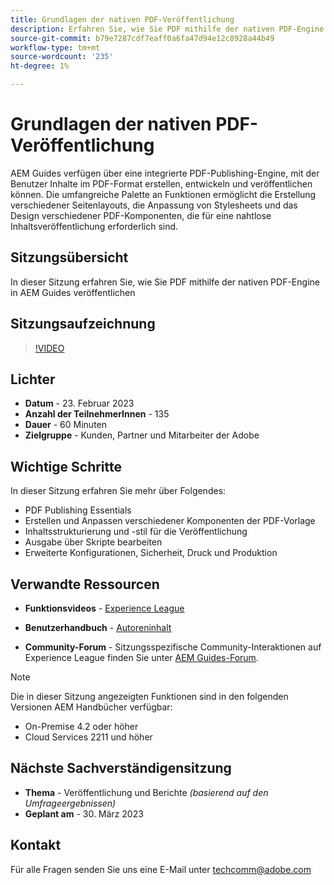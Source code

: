 ```yaml
---
title: Grundlagen der nativen PDF-Veröffentlichung
description: Erfahren Sie, wie Sie PDF mithilfe der nativen PDF-Engine in AEM Guides veröffentlichen.
source-git-commit: b79e7287cdf7eaff0a6fa47d94e12c8928a44b49
workflow-type: tm+mt
source-wordcount: '235'
ht-degree: 1%

---
```


# Grundlagen der nativen PDF-Veröffentlichung

AEM Guides verfügen über eine integrierte PDF-Publishing-Engine, mit der Benutzer Inhalte im PDF-Format erstellen, entwickeln und veröffentlichen können. Die umfangreiche Palette an Funktionen ermöglicht die Erstellung verschiedener Seitenlayouts, die Anpassung von Stylesheets und das Design verschiedener PDF-Komponenten, die für eine nahtlose Inhaltsveröffentlichung erforderlich sind.

## Sitzungsübersicht

In dieser Sitzung erfahren Sie, wie Sie PDF mithilfe der nativen PDF-Engine in AEM Guides veröffentlichen

## Sitzungsaufzeichnung

>[!VIDEO](https://video.tv.adobe.com/v/3416076/native-pdf?quality=12&learn=on)

## Lichter

- **Datum** - 23. Februar 2023
- **Anzahl der TeilnehmerInnen** - 135
- **Dauer** - 60 Minuten
- **Zielgruppe** - Kunden, Partner und Mitarbeiter der Adobe

## Wichtige Schritte

In dieser Sitzung erfahren Sie mehr über Folgendes:
- PDF Publishing Essentials
- Erstellen und Anpassen verschiedener Komponenten der PDF-Vorlage
- Inhaltsstrukturierung und -stil für die Veröffentlichung
- Ausgabe über Skripte bearbeiten
- Erweiterte Konfigurationen, Sicherheit, Druck und Produktion

## Verwandte Ressourcen

- **Funktionsvideos** -  [Experience League](https://experienceleague.adobe.com/docs/experience-manager-guides-learn/videos/advanced-user-guide/overview.html?lang=en)

- **Benutzerhandbuch** - [Autoreninhalt](https://experienceleague.adobe.com/docs/experience-manager-guides-learn/tutorials/configuring/config-native-pdf-publish/pdf-template.html?lang=en)

- **Community-Forum** - Sitzungsspezifische Community-Interaktionen auf Experience League finden Sie unter  [AEM Guides-Forum](https://experienceleaguecommunities.adobe.com/t5/experience-manager-guides/bd-p/xml-documentation-discussions).

>[!NOTE]
>
> Die in dieser Sitzung angezeigten Funktionen sind in den folgenden Versionen AEM Handbücher verfügbar:
> - On-Premise 4.2 oder höher
> - Cloud Services 2211 und höher


## Nächste Sachverständigensitzung

- **Thema** - Veröffentlichung und Berichte *(basierend auf den Umfrageergebnissen)*
- **Geplant am** - 30. März 2023

## Kontakt

Für alle Fragen senden Sie uns eine E-Mail unter <techcomm@adobe.com>
